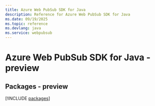 ```yaml
---
title: Azure Web PubSub SDK for Java
description: Reference for Azure Web PubSub SDK for Java
ms.date: 09/19/2025
ms.topic: reference
ms.devlang: java
ms.service: webpubsub
---
```

# Azure Web PubSub SDK for Java - preview
## Packages - preview
[!INCLUDE [packages](web-pubsub-index.md)]